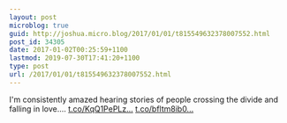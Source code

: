 ```yaml
---
layout: post
microblog: true
guid: http://joshua.micro.blog/2017/01/01/t815549632378007552.html
post_id: 34305
date: 2017-01-02T00:25:59+1100
lastmod: 2019-07-30T17:41:20+1100
type: post
url: /2017/01/01/t815549632378007552.html
---
```

I'm consistently amazed hearing stories of people crossing the divide and falling in love.… [t.co/KqQ1PePLz...](https://t.co/KqQ1PePLzm) [t.co/bfltm8ib0...](https://t.co/bfltm8ib0i)

